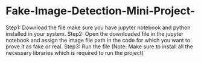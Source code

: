 # Fake-Image-Detection-Mini-Project-
Step1: Download the file make sure you have jupyter notebook and python installed in your system.
Step2: Open the downloaded file in the jupyter notebook and assign the image file path in the code for which you want to prove it as fake or real.
Step3: Run the file (Note: Make sure to install all the necessary libraries which is required to run the project)
